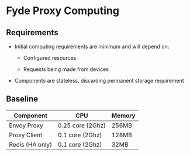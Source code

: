 # Fyde Proxy Computing

## Requirements

- Initial computing requirements are minimum and will depend on:

  - Configured resources

  - Requests being made from devices

- Components are stateless, discarding permanent storage requirement

## Baseline

| Component     | CPU               | Memory    |
| ------------- | ----------------- | --------- |
Envoy Proxy     | 0.25 core (2Ghz)  | 256MB     |
Proxy Client    | 0.1 core (2Ghz)   | 128MB     |
Redis (HA only) | 0.1 core (2Ghz)   | 32MB      |
